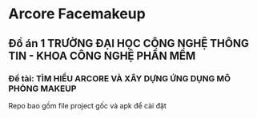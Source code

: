 # Arcore Facemakeup
## Đồ án 1 TRƯỜNG ĐẠI HỌC CÔNG NGHỆ THÔNG TIN - KHOA CÔNG NGHỆ PHẦN MỀM
### Đề tài: TÌM HIỂU ARCORE VÀ XÂY DỰNG ỨNG DỤNG MÔ PHỎNG MAKEUP
Repo bao gồm file project gốc và apk để cài đặt
